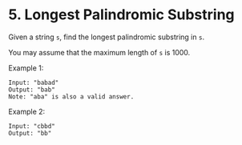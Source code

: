 # 5. Longest Palindromic Substring
Given a string `s`, find the longest palindromic substring in `s`. 

You may assume that the maximum length of `s` is 1000.

Example 1:
```
Input: "babad"
Output: "bab"
Note: "aba" is also a valid answer.
```

Example 2:
```
Input: "cbbd"
Output: "bb"
```